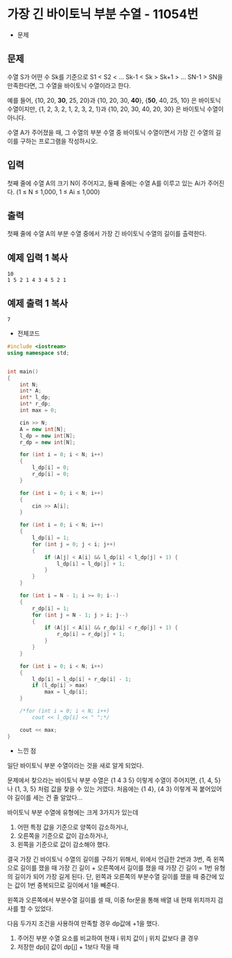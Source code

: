 # 가장 긴 바이토닉 부분 수열 - 11054번

- 문제

## 문제

수열 S가 어떤 수 Sk를 기준으로 S1 < S2 < ... Sk-1 < Sk > Sk+1 > ... SN-1 > SN을 만족한다면, 그 수열을 바이토닉 수열이라고 한다.

예를 들어, {10, 20, **30**, 25, 20}과 {10, 20, 30, **40**}, {**50**, 40, 25, 10} 은 바이토닉 수열이지만,  {1, 2, 3, 2, 1, 2, 3, 2, 1}과 {10, 20, 30, 40, 20, 30} 은 바이토닉 수열이 아니다.

수열 A가 주어졌을 때, 그 수열의 부분 수열 중 바이토닉 수열이면서 가장 긴 수열의 길이를 구하는 프로그램을 작성하시오.

## 입력

첫째 줄에 수열 A의 크기 N이 주어지고, 둘째 줄에는 수열 A를 이루고 있는 Ai가 주어진다. (1 ≤ N ≤ 1,000, 1 ≤ Ai ≤ 1,000)

## 출력

첫째 줄에 수열 A의 부분 수열 중에서 가장 긴 바이토닉 수열의 길이를 출력한다.

## 예제 입력 1 복사

```
10
1 5 2 1 4 3 4 5 2 1

```

## 예제 출력 1 복사

```
7
```

- 전체코드

```c++
#include <iostream>
using namespace std;


int main()
{
	int N;
	int* A;
	int* l_dp;
	int* r_dp;
	int max = 0;

	cin >> N;
	A = new int[N];
	l_dp = new int[N];
	r_dp = new int[N];

	for (int i = 0; i < N; i++)
	{
		l_dp[i] = 0;
		r_dp[i] = 0;
	}

	for (int i = 0; i < N; i++)
	{
		cin >> A[i];
	}

	for (int i = 0; i < N; i++)
	{
		l_dp[i] = 1;
		for (int j = 0; j < i; j++)
		{
			if (A[j] < A[i] && l_dp[i] < l_dp[j] + 1) {
				l_dp[i] = l_dp[j] + 1;
			}
		}
	}

	for (int i = N - 1; i >= 0; i--)
	{
		r_dp[i] = 1;
		for (int j = N - 1; j > i; j--)
		{
			if (A[j] < A[i] && r_dp[i] < r_dp[j] + 1) {
				r_dp[i] = r_dp[j] + 1;
			}
		}
	}

	for (int i = 0; i < N; i++)
	{
		l_dp[i] = l_dp[i] + r_dp[i] - 1;
		if (l_dp[i] > max)
			max = l_dp[i];
	}

	/*for (int i = 0; i < N; i++)
		cout << l_dp[i] << " ";*/

	cout << max;
}
```

- 느낀 점

일단 바이토닉 부분 수열이라는 것을 새로 알게 되었다.

문제에서 찾으라는 바이토닉 부분 수열은 {1 4 3 5} 이렇게 수열이 주어지면, {1, 4, 5}나 {1, 3, 5} 처럼 값을 찾을 수 있는 거였다. 처음에는 {1 4}, {4 3} 이렇게 꼭 붙어있어야 길이를 세는 건 줄 알았다...

바이토닉 부분 수열에 유형에는 크게 3가지가 있는데

1. 어떤 특정 값을 기준으로 양쪽이 감소하거나, 
2. 오른쪽을 기준으로 값이 감소하거나, 
3. 왼쪽을 기준으로 값이 감소해야 했다.

결국 가장 긴 바이토닉 수열의 길이를 구하기 위해서,  위에서 언급한 2번과 3번, 즉 왼쪽으로 길이를 쟀을 때 가장 긴 길이 + 오른쪽에서 길이를 쟀을 때 가장 긴 길이 = 1번 유형의 길이가 되어 가장 길게 된다. 단, 왼쪽과 오른쪽의 부분수열 길이를 쟀을 때 중간에 있는 값이 1번 중복되므로 길이에서 1을 빼준다.

왼쪽과 오른쪽에서 부분수열 길이를 셀 때, 이중 for문을 통해 배열 내 현재 위치까지 검사를 할 수 있었다. 

다음 두가지 조건을 사용하여 만족할 경우 dp값에 +1을 했다.

1. 주어진 부분 수열 요소를 비교하여 현재 i 위치 값이 j 위치 값보다 클 경우
2. 저장한 dp[i] 값이 dp[j] + 1보다 작을 때